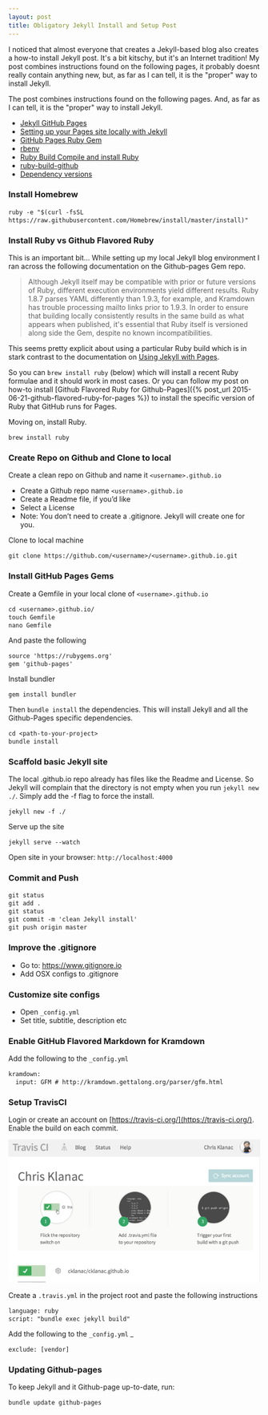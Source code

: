 ```yaml
---
layout: post
title: Obligatory Jekyll Install and Setup Post
---
```



I noticed that almost everyone that creates a Jekyll-based blog also creates a how-to install Jekyll post. It's a bit kitschy, but it's an Internet tradition! My post combines instructions found on the following pages, it probably doesnt really contain anything new, but, as far as I can tell, it is the "proper" way to install Jekyll.

The post combines instructions found on the following pages. And, as far as I can tell, it is the "proper" way to install Jekyll. 

* [Jekyll GitHub Pages](https://jekyllrb.com/docs/github-pages/)
* [Setting up your Pages site locally with Jekyll](https://help.github.com/articles/using-jekyll-with-pages/)
* [GitHub Pages Ruby Gem](https://github.com/github/pages-gem)
* [rbenv](https://github.com/rbenv/rbenv)
* [Ruby Build Compile and install Ruby](https://github.com/rbenv/ruby-build)
* [ruby-build-github](https://github.com/parkr/ruby-build-github)
* [Dependency versions](https://pages.github.com/versions/)

### Install Homebrew

	ruby -e "$(curl -fsSL https://raw.githubusercontent.com/Homebrew/install/master/install)"

### Install Ruby vs Github Flavored Ruby

This is an important bit... While setting up my local Jekyll blog environment I ran across the following documentation on the Github-pages Gem repo.

> Although Jekyll itself may be compatible with prior or future versions of Ruby, different execution environments yield different results. Ruby 1.8.7 parses YAML differently than 1.9.3, for example, and Kramdown has trouble processing mailto links prior to 1.9.3. In order to ensure that building locally consistently results in the same build as what appears when published, it's essential that Ruby itself is versioned along side the Gem, despite no known incompatibilities.

This seems pretty explicit about using a particular Ruby build which is in stark contrast to the documentation on [Using Jekyll with Pages](https://help.github.com/articles/using-jekyll-with-pages/).

So you can `brew install ruby` (below) which will install a recent Ruby formulae and it should work in most cases. Or you can follow my post on how-to install [Github Flavored Ruby for Github-Pages]({% post_url 2015-06-21-github-flavored-ruby-for-pages %}) to install the specific version of Ruby that GitHub runs for Pages.

Moving on, install Ruby.

    brew install ruby

### Create Repo on Github and Clone to local

Create a clean repo on Github and name it `<username>.github.io`

* Create a Github repo name `<username>.github.io`
* Create a Readme file, if you’d like
* Select a License 
* Note: You don’t need to create a .gitignore. Jekyll will create one for you.

Clone to local machine

    git clone https://github.com/<username>/<username>.github.io.git

### Install GitHub Pages Gems

Create a Gemfile in your local clone of `<username>.github.io` 

	cd <username>.github.io/
	touch Gemfile
	nano Gemfile

And paste the following

    source 'https://rubygems.org'
    gem 'github-pages'

Install bundler 

	gem install bundler

Then `bundle install` the dependencies. This will install Jekyll and all the Github-Pages specific dependencies. 

	cd <path-to-your-project>
	bundle install

### Scaffold basic Jekyll site

The local <username>.github.io repo already has files like the Readme and License. So Jekyll will complain that the directory is not empty when you run `jekyll new ./`. Simply add the -f flag to force the install.

	jekyll new -f ./

Serve up the site

    jekyll serve --watch

Open site in your browser: `http://localhost:4000`
    
### Commit and Push

    git status
    git add .
    git status
    git commit -m 'clean Jekyll install'
    git push origin master
    
### Improve the .gitignore

* Go to: https://www.gitignore.io
* Add OSX configs to .gitignore

### Customize site configs

* Open `_config.yml`
* Set title, subtitle, description etc

### Enable GitHub Flavored Markdown for Kramdown

Add the following to the `_config.yml`
 
    kramdown:
      input: GFM # http://kramdown.gettalong.org/parser/gfm.html

### Setup TravisCI

Login or create an account on [https://travis-ci.org/](https://travis-ci.org/). Enable the build on each commit.
 
![Travisci Enable Build](/img/travisci-enable-build.png)

Create a `.travis.yml` in the project root and paste the following instructions

    language: ruby
    script: "bundle exec jekyll build"

Add the following to the `_config.yml` _

    exclude: [vendor]

### Updating Github-pages
To keep Jekyll and it Github-page up-to-date, run:

    bundle update github-pages
    



